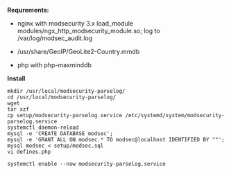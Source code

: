 **Requrements:**

- nginx with modsecurity 3.x
  load_module modules/ngx_http_modsecurity_module.so;
  log to /var/log/modsec_audit.log

- /usr/share/GeoIP/GeoLite2-Country.mmdb 

- php with php-maxminddb 

**Install**

````
mkdir /usr/local/modsecurity-parselog/
cd /usr/local/modsecurity-parselog/
wget 
tar xzf
cp setup/modsecurity-parselog.service /etc/systemd/system/modsecurity-parselog.service 
systemctl daemon-reload
mysql -e 'CREATE DATABASE modsec';
mysql -e 'GRANT ALL ON modsec.* TO modsec@localhost IDENTIFIED BY ""';
mysql modsec < setup/modsec.sql 
vi defines.php

systemctl enable --now modsecurity-parselog.service
````
